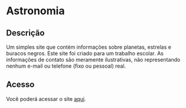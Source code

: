 # Astronomia

## Descrição
Um simples site que contém informações sobre planetas, estrelas e buracos negros. Este site foi criado para um trabalho escolar.
As informações de contato são meramente ilustrativas, não representando nenhum e-mail ou telefone (fixo ou pessoal) real.

## Acesso
Você poderá acessar o site [aqui](https://mariogu13.github.io/astronomia).
